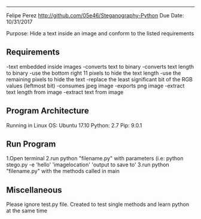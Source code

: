 
---------------------
Felipe Perez
http://github.com/05e46/Steganography-Python
Due Date: 10/31/2017

Purpose: Hide a text inside an image and conform to the listed requirements

Requirements
--------------
-text embedded inside images
-converts text to binary
-converts text length to binary
-use the bottom right 11 pixels to hide the text length
-use the remaining pixels to hide the text
-replace the least significant bit of the RGB values (leftmost bit)
-consumes jpeg image
-exports png image
-extract text length from image
-extract text from image

Program Architecture
---------------------
Running in Linux OS: Ubuntu 17.10
           Python: 2.7
           Pip: 9.0.1

Run Program
-------------
1.Open terminal
2.run python "filename.py" with parameters (i.e: python stego.py -e 'hello' 'imagelocation' 'output to save to'
3.run python "filename.py" with the methods called in main

Miscellaneous
---------------
Please ignore test.py file. Created to test single methods and learn python
at the same time
